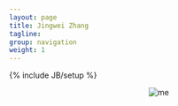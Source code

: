 ```yaml
---
layout: page
title: Jingwei Zhang
tagline: 
group: navigation
weight: 1
---
```

{% include JB/setup %}
<style>
.about {
height:100%;   
}
.me {
width: 50%;
aligh:right;
margin:0 0 0 auto;
float:right;
height:100%;
}
.abouttext {
float:left;
width: 50%;
}

</style>
<div class="about">
<div class="abouttext">
</div>
<div class="me">
<img src="{{_BASE_PATH_}}/images/me.jpg" alt="me">
</div>
</div>
## About Me
I am pursuing MS degree in Computer Science at Columbia University, specialize in Machine Learning.
Previously I was working with Prof. <a href="http://keg.cs.tsinghua.edu.cn/jietang/">Jie Tang</a> at Knowledge Engineering Lab. 
Discovering patterns of the world with machine, dealing with complexity, are the goals of my research.

##Research Interests
* Machine Learning
* Data Mining
* Social Network

##Wordle of Titles and Abstracts from Recently Read Papers 
<style>.wordle {
    background: #EEE url(/images/content.png) repeat center top !important;
    width: 100%;
    max-width: 780px !important;
    box-shadow: none!important;

}
.wordle img {
    overflow: hidden;
    width: 100% !important;
    margin:-50px 0px -10px 0px !important;

    border-left-width:20px;
    border-right-width:20px;
    max-width: 780px !important;

    -moz-box-shadow: none!important;
    -webkit-box-shadow:none!important;
}
</style>

<div class="wordle">
<img src="{{_BASE_PATH_}}/images/wordle.png" alt="wordle">
</div>
## Publications
* **Jingwei Zhang**, [Greedy forwarding for mobile social networks embedded in hyperbolic spaces](http://dl.acm.org/citation.cfm?id=2491728), poster, SIGCOMM'13.
* Daifeng Li, **Jingwei Zhang**, Golden Guo-zheng Sun, Jie Tang, Ying Ding, Zhipeng Luo, [What is the Nature of Tencent Weibo: Detect the Unique Features of Tencent Users](http://arxiv.org/abs/1211.2197), arXiv:1211.2197.
* Daifeng Li, Zhipeng Luo, Golden Guo-zheng Sun, Jie Tang, **Jingwei Zhang**, [User-level Weibo Recommendation incorporating Social Influence based on Semi-Supervised Algorithm](http://arxiv.org/abs/1210.7047), arXiv:1210.7047.
* Daifeng Li, Ying Ding, Xin Shuai, Golden Guo-zheng Sun, Jie Tang, Zhipeng Luo, **Jingwei Zhang**, Guo Zhang, [Topic-Level Opinion Influence Model(TOIM): An Investigation Using Tencent Micro-Blogging](http://arxiv.org/abs/1210.6497), arXiv:1210.6497.


